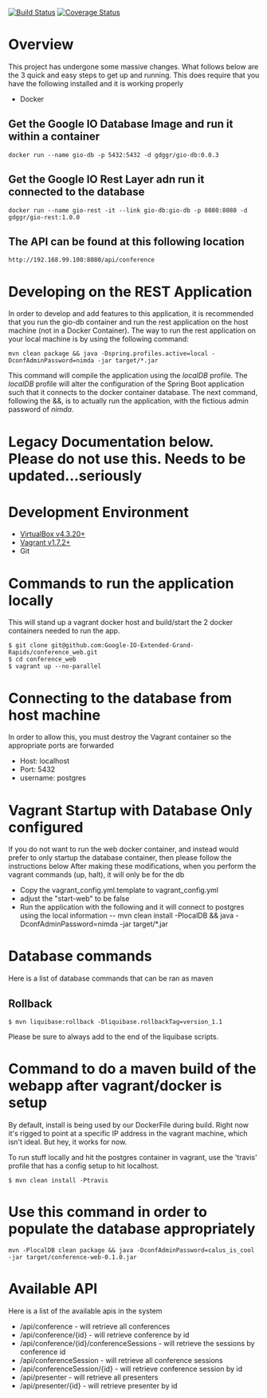 [![Build Status](https://travis-ci.org/Google-IO-Extended-Grand-Rapids/conference_web.svg?branch=develop)](https://travis-ci.org/Google-IO-Extended-Grand-Rapids/conference_web)
[![Coverage Status](https://coveralls.io/repos/Google-IO-Extended-Grand-Rapids/conference_web/badge.svg?branch=develop)](https://coveralls.io/r/Google-IO-Extended-Grand-Rapids/conference_web?branch=develop)

# Overview
This project has undergone some massive changes.  What follows below are the 3 quick and easy steps to get up and running.  This does require that you have the following installed and it is working properly

* Docker

## Get the Google IO Database Image and run it within a container

```
docker run --name gio-db -p 5432:5432 -d gdggr/gio-db:0.0.3
```

## Get the Google IO Rest Layer adn run it connected to the database

```
docker run --name gio-rest -it --link gio-db:gio-db -p 8080:8080 -d gdggr/gio-rest:1.0.0
```

## The API can be found at this following location

```
http://192.168.99.100:8080/api/conference
```

# Developing on the REST Application
In order to develop and add features to this application, it is recommended that you run the gio-db container and run the rest application on the host machine (not in a Docker Container).  The way to run the rest application on your local machine is by using the following command:

```
mvn clean package && java -Dspring.profiles.active=local -DconfAdminPassword=nimda -jar target/*.jar
```

This command will compile the application using the _localDB_ profile.  The _localDB_ profile will alter the configuration of the Spring Boot application such that it connects to the docker container database.  The next command, following the &&, is to actually run the application, with the fictious admin password of _nimda_.


# Legacy Documentation below.  Please do not use this.  Needs to be updated...seriously

# Development Environment
* [VirtualBox v4.3.20+](https://www.virtualbox.org/wiki/Downloads)
* [Vagrant v1.7.2+](https://www.vagrantup.com/downloads.html)
* Git

# Commands to run the application locally
This will stand up a vagrant docker host and build/start the 2 docker containers needed to run the app.

```
$ git clone git@github.com:Google-IO-Extended-Grand-Rapids/conference_web.git
$ cd conference_web
$ vagrant up --no-parallel
```

# Connecting to the database from host machine
In order to allow this, you must destroy the Vagrant container so the appropriate ports are forwarded
- Host: localhost
- Port: 5432
- username: postgres

# Vagrant Startup with Database Only configured
If you do not want to run the web docker container, and instead would prefer to only startup the database container, then please follow the instructions below
After making these modifications, when you perform the vagrant commands (up, halt), it will only be for the db
- Copy the vagrant_config.yml.template to vagrant_config.yml
- adjust the "start-web" to be false
- Run the application with the following and it will connect to postgres using the local information
-- mvn clean install -PlocalDB && java -DconfAdminPassword=nimda -jar target/*.jar

# Database commands
Here is a list of database commands that can be ran as maven
## Rollback

```
$ mvn liquibase:rollback -Dliquibase.rollbackTag=version_1.1
```
Please be sure to always add to the end of the liquibase scripts.

# Command to do a maven build of the webapp after vagrant/docker is setup
By default, install is being used by our DockerFile during build.  Right now it's rigged to point at a specific IP address in the vagrant machine, which isn't ideal.  But hey, it works for now.

To run stuff locally and hit the postgres container in vagrant, use the 'travis' profile that has a config setup to hit localhost.

```
$ mvn clean install -Ptravis
```


# Use this command in order to populate the database appropriately
```
mvn -PlocalDB clean package && java -DconfAdminPassword=calus_is_cool -jar target/conference-web-0.1.0.jar
```


# Available API
Here is a list of the available apis in the system

- /api/conference - will retrieve all conferences
- /api/conference/{id} - will retrieve conference by id
- /api/conference/{id}/conferenceSessions - will retrieve the sessions by conference id
- /api/conferenceSession - will retrieve all conference sessions
- /api/conferenceSession/{id} - will retrieve conference session by id
- /api/presenter - will retrieve all presenters
- /api/presenter/{id} - will retrieve presenter by id

